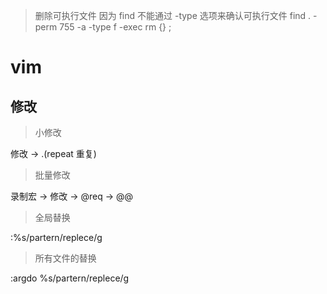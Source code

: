 > 删除可执行文件
> 因为 find 不能通过 -type 选项来确认可执行文件
find . -perm 755 -a -type f -exec rm {} \;

# vim

## 修改

> 小修改

修改 -> .(repeat 重复)

> 批量修改

录制宏 -> 修改 -> @req -> @@

> 全局替换

:%s/partern/replece/g

> 所有文件的替换

:argdo %s/partern/replece/g
